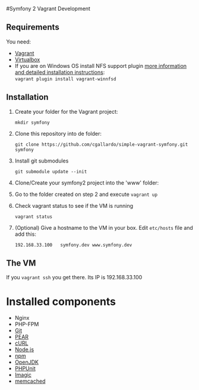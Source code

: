 #Symfony 2 Vagrant Development

## Requirements

You need:
 
* [Vagrant](http://vagrantup.com)
* [Virtualbox](http://virtualbox.org)
* If you are on Windows OS install NFS support plugin [more information and detailed installation instructions](https://github.com/GM-Alex/vagrant-winnfsd):      
    ```vagrant plugin install vagrant-winnfsd```

## Installation

1. Create your folder for the Vagrant project:
    
    `mkdir symfony`

2. Clone this repository into de folder:         
        
    `git clone https://github.com/cgallardo/simple-vagrant-symfony.git symfony`              

3. Install git submodules          
    
    `git submodule update --init`
    
4. Clone/Create your symfony2 project into the 'www' folder:           
    
5. Go to the folder created on step 2 and execute `vagrant up`    

6. Check vagrant status to see if the VM is running    
    
    `vagrant status`
         
    
7. (Optional) Give a hostname to the VM in your box. Edit `etc/hosts` file and add this:     
         
    `192.168.33.100   symfony.dev www.symfony.dev`

 
## The VM

If you `vagrant ssh` you get there.
Its IP is 192.168.33.100

# Installed components

* Nginx
* PHP-FPM
* [Git](http://git-scm.com/)
* [PEAR](http://pear.php.net/)
* [cURL](http://curl.haxx.se/)
* [Node.js](http://nodejs.org/)
* [npm](https://npmjs.org/)
* [OpenJDK](http://openjdk.java.net/)
* [PHPUnit](https://phpunit.de/)
* [Imagic](http://www.imagemagick.org/script/index.php)
* [memcached](http://memcached.org/)
